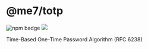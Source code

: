 # @me7/totp

![npm badge](https://img.shields.io/npm/v/@me7/totp)
![](https://img.shields.io/bundlephobia/minzip/@me7/totp)

Time-Based One-Time Password Algorithm (RFC 6238)
